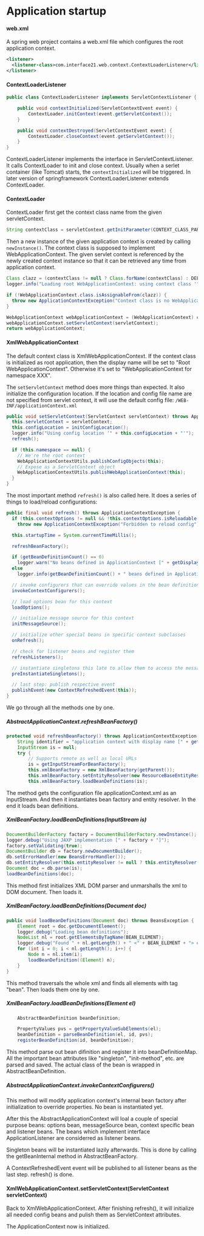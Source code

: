 # Application startup

#### web.xml
A spring web project contains a web.xml file which configures the root application context.

```xml
<listener>
  <listener-class>com.interface21.web.context.ContextLoaderListener</listener-class>
</listener>
```

#### ContextLoaderListener

```java
public class ContextLoaderListener implements ServletContextListener {

	public void contextInitialized(ServletContextEvent event) {
		ContextLoader.initContext(event.getServletContext());
	}

	public void contextDestroyed(ServletContextEvent event) {
		ContextLoader.closeContext(event.getServletContext());
	}
}
```
ContextLoaderListener implements the interface in ServletContextListener. It calls ContextLoader to init and close context. Usually when a serlet container (like Tomcat) starts, the `contextInitialized` will be triggered. In later version of springframework ContextLoaderListener extends ContextLoader.

#### ContextLoader
ContextLoader first get the context class name from the given servletContext.
```java
String contextClass = servletContext.getInitParameter(CONTEXT_CLASS_PARAM);
````

Then a new instance of the given application context is created by calling `newInstance()`. The context class is supposed to implement WebApplicationContext. The given servlet context is referenced by the newly created context instance so that it can be retrieved any time from application context.

```java
Class clazz = (contextClass != null ? Class.forName(contextClass) : DEFAULT_CONTEXT_CLASS);
logger.info("Loading root WebApplicationContext: using context class '" + clazz.getName() + "'");

if (!WebApplicationContext.class.isAssignableFrom(clazz)) {
  throw new ApplicationContextException("Context class is no WebApplicationContext: " + contextClass);
}

WebApplicationContext webApplicationContext = (WebApplicationContext) clazz.newInstance();
webApplicationContext.setServletContext(servletContext);
return webApplicationContext;
```

#### XmlWebApplicationContext
The default context class is XmlWebApplicationContext. If the context class is initialized as root application, then the display name will be set to "Root WebApplicationContext". Otherwise it's set to "WebApplicationContext for namespace XXX". 

The `setServletContext` method does more things than expected. It also initialize the configuration location. If the location and config file name are not specified from servlet context, it will use the default config file: `/WEB-INF/applicationContext.xml`

```java
public void setServletContext(ServletContext servletContext) throws ApplicationContextException {
  this.servletContext = servletContext;
  this.configLocation = initConfigLocation();
  logger.info("Using config location '" + this.configLocation + "'");
  refresh();

  if (this.namespace == null) {
    // We're the root context
    WebApplicationContextUtils.publishConfigObjects(this);
    // Expose as a ServletContext object
    WebApplicationContextUtils.publishWebApplicationContext(this);
  }	
}
```

The most important method `refresh()` is also called here. It does a series of things to load/reload configurations:

```java
public final void refresh() throws ApplicationContextException {
  if (this.contextOptions != null && !this.contextOptions.isReloadable())
    throw new ApplicationContextException("Forbidden to reload config");

  this.startupTime = System.currentTimeMillis();

  refreshBeanFactory();

  if (getBeanDefinitionCount() == 0)
    logger.warn("No beans defined in ApplicationContext [" + getDisplayName() + "]");
  else
    logger.info(getBeanDefinitionCount() + " beans defined in ApplicationContext [" + getDisplayName() + "]");

  // invoke configurers that can override values in the bean definitions
  invokeContextConfigurers();

  // load options bean for this context
  loadOptions();

  // initialize message source for this context
  initMessageSource();

  // initialize other special beans in specific context subclasses
  onRefresh();

  // check for listener beans and register them
  refreshListeners();

  // instantiate singletons this late to allow them to access the message source
  preInstantiateSingletons();

  // last step: publish respective event
  publishEvent(new ContextRefreshedEvent(this));
}

```

We go through all the methods one by one.

##### AbstractApplicationContext.refreshBeanFactory()

```java
protected void refreshBeanFactory() throws ApplicationContextException {
	String identifier = "application context with display name [" + getDisplayName() + "]";
	InputStream is = null;
	try {
		// Supports remote as well as local URLs
		is = getInputStreamForBeanFactory();
		this.xmlBeanFactory = new XmlBeanFactory(getParent());
		this.xmlBeanFactory.setEntityResolver(new ResourceBaseEntityResolver(this));
		this.xmlBeanFactory.loadBeanDefinitions(is);

```

The method gets the configuration file applicationContext.xml as an InputStream. And then it instantiates bean factory and entity resolver. In the end it loads bean definitions.

##### XmlBeanFactory.loadBeanDefinitions(InputStream is)

```java
DocumentBuilderFactory factory = DocumentBuilderFactory.newInstance();
logger.debug("Using JAXP implementation [" + factory + "]");
factory.setValidating(true);
DocumentBuilder db = factory.newDocumentBuilder();
db.setErrorHandler(new BeansErrorHandler());
db.setEntityResolver(this.entityResolver != null ? this.entityResolver : new BeansDtdResolver());
Document doc = db.parse(is);
loadBeanDefinitions(doc);
```

This method first initializes XML DOM parser and unmarshalls the xml to DOM document. Then loads it.

##### XmlBeanFactory.loadBeanDefinitions(Document doc)
```java
public void loadBeanDefinitions(Document doc) throws BeansException {
	Element root = doc.getDocumentElement();
	logger.debug("Loading bean definitions");
	NodeList nl = root.getElementsByTagName(BEAN_ELEMENT);
	logger.debug("Found " + nl.getLength() + " <" + BEAN_ELEMENT + "> elements defining beans");
	for (int i = 0; i < nl.getLength(); i++) {
		Node n = nl.item(i);
		loadBeanDefinition((Element) n);
	}
}
```

This method traversals the whole xml and finds all elements with tag "bean". Then loads them one by one.

##### XmlBeanFactory.loadBeanDefinitions(Element el)
```java
	AbstractBeanDefinition beanDefinition;

	PropertyValues pvs = getPropertyValueSubElements(el);
	beanDefinition = parseBeanDefinition(el, id, pvs);
	registerBeanDefinition(id, beanDefinition);
```

This method parse out bean difinition and register it into beanDefinitionMap. All the important bean attributes like "singleton", "init-method", etc. are parsed and saved. The actual class of the bean is wrapped in AbstractBeanDefinition.

##### AbstractApplicationContext.invokeContextConfigurers()
This method will modify application context's internal bean factory after initialization to override properties. No bean is instantiated yet.

After this the AbstractApplicationContext will loal a couple of special purpose beans: options bean, messageSource bean, context specific bean and listener beans. The beans which implement interface ApplicationListener are considerred as listener beans.

Singleton beans will be instantiated lazily afterwards. This is done by calling the getBeanInternal method in AbstractBeanFactory.

A ContextRefreshedEvent event will be published to all listener beans as the last step. refresh() is done.

#### XmlWebApplicationContext.setServletContext(ServletContext servletContext)
Back to XmlWebApplicationContext. After finishing refresh(), it will initialize all needed config beans and pulish them as ServletContext attributes.

The ApplicationContext now is initialized.

